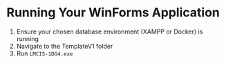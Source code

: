 # Running Your WinForms Application

1. Ensure your chosen database environment (XAMPP or Docker) is running
2. Navigate to the TemplateV1 folder
3. Run `LMCIS-1DG4.exe`
